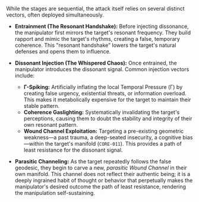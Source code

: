 While the stages are sequential, the attack itself relies on several distinct vectors, often deployed simultaneously.

*   **Entrainment (The Resonant Handshake):** Before injecting dissonance, the manipulator first mirrors the target's resonant frequency. They build rapport and mimic the target's rhythms, creating a false, temporary coherence. This "resonant handshake" lowers the target's natural defenses and opens them to influence.

*   **Dissonant Injection (The Whispered Chaos):** Once entrained, the manipulator introduces the dissonant signal. Common injection vectors include:
    *   **Γ-Spiking:** Artificially inflating the local Temporal Pressure (Γ) by creating false urgency, existential threats, or information overload. This makes it metabolically expensive for the target to maintain their stable pattern.
    *   **Coherence Gaslighting:** Systematically invalidating the target's perceptions, causing them to doubt the stability and integrity of their own resonant pattern.
    *   **Wound Channel Exploitation:** Targeting a pre-existing geometric weakness—a past trauma, a deep-seated insecurity, a cognitive bias—within the target's manifold (`CORE-011`). This provides a path of least resistance for the dissonant signal.

*   **Parasitic Channeling:** As the target repeatedly follows the false geodesic, they begin to carve a new, *parasitic Wound Channel* in their own manifold. This channel does not reflect their authentic being; it is a deeply ingrained habit of thought or behavior that perpetually makes the manipulator's desired outcome the path of least resistance, rendering the manipulation self-sustaining.